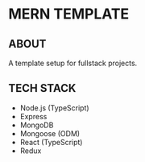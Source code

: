 # MERN TEMPLATE

## ABOUT
A template setup for fullstack projects.

## TECH STACK

* Node.js (TypeScript)
* Express
* MongoDB
* Mongoose (ODM)
* React (TypeScript)
* Redux

